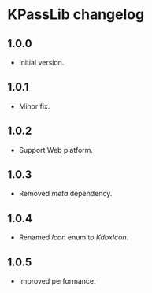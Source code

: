 # KPassLib changelog

## 1.0.0

- Initial version.

## 1.0.1

- Minor fix.

## 1.0.2

- Support Web platform.

## 1.0.3

- Removed _meta_ dependency.

## 1.0.4

- Renamed _Icon_ enum to _KdbxIcon_.

## 1.0.5

- Improved performance.

